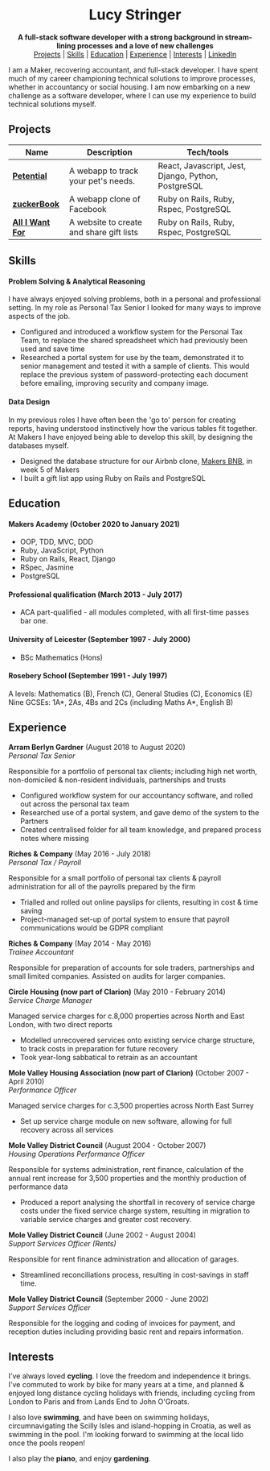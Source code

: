<div align="center">
  <h1>Lucy Stringer</h1>

  **A full-stack software developer with a strong background in stream-lining processes and a love of new challenges**<br>
  [Projects](#projects) | [Skills](#skills) | [Education](#education) | [Experience](#experience) | [Interests](#interests) | [LinkedIn](https://www.linkedin.com/in/lucy-stringer-81aa0392/)
  <br>
</div>

I am a Maker, recovering accountant, and full-stack developer. I have spent much of my career championing technical solutions to improve processes, whether in accountancy or social housing. I am now embarking on a new challenge as a software developer, where I can use my experience to build technical solutions myself.

## Projects

| Name                         | Description       | Tech/tools        |
| ---------------------------- | ----------------- | ----------------- |
| **[Petential](https://github.com/stringiest/petential_extension)**            | A webapp to track your pet's needs. | React, Javascript, Jest, Django, Python, PostgreSQL |
| **[zuckerBook](https://github.com/stringiest/zuckerBook)** | A webapp clone of Facebook | Ruby on Rails, Ruby, Rspec, PostgreSQL            |
|**[All I Want For](https://github.com/stringiest/all_i_want_for)**| A website to create and share gift lists| Ruby on Rails, Ruby, Rspec, PostgreSQL |

## Skills

#### Problem Solving & Analytical Reasoning

I have always enjoyed solving problems, both in a personal and professional setting.  In my role as Personal Tax Senior I looked for many ways to improve aspects of the job.

- Configured and introduced a workflow system for the Personal Tax Team, to replace the shared spreadsheet which had previously been used and save time
- Researched a portal system for use by the team, demonstrated it to senior management and tested it with a sample of clients. This would replace the previous system of password-protecting each document before emailing, improving security and company image.

#### Data Design

In my previous roles I have often been the 'go to' person for creating reports, having understood instinctively how the various tables fit together.  At Makers I have enjoyed being able to develop this skill, by designing the databases myself.  

- Designed the database structure for our Airbnb clone, [Makers BNB](https://github.com/samanthagottlieb/makersbnb), in week 5 of Makers
- I built a gift list app using Ruby on Rails and PostgreSQL

## Education

#### Makers Academy (October 2020 to January 2021)

- OOP, TDD, MVC, DDD
- Ruby, JavaScript, Python
- Ruby on Rails, React, Django
- RSpec, Jasmine
- PostgreSQL

#### Professional qualification (March 2013 - July 2017)

- ACA part-qualified - all modules completed, with all first-time passes bar one.

#### University of Leicester (September 1997 - July 2000)

- BSc Mathematics (Hons)

#### Rosebery School (September 1991 - July 1997)

A levels: Mathematics (B), French (C), General Studies (C), Economics (E)
Nine GCSEs: 1A\*, 2As, 4Bs and 2Cs (including Maths A\*, English B)

## Experience

**Arram Berlyn Gardner** (August 2018 to August 2020)  
_Personal Tax Senior_

Responsible for a portfolio of personal tax clients; including high net worth, non-domiciled & non-resident individuals, partnerships and trusts
- Configured workflow system for our accountancy software, and rolled out across the personal tax team
- Researched use of a portal system, and gave demo of the system to the Partners
- Created centralised folder for all team knowledge, and prepared process notes where missing

**Riches & Company** (May 2016 - July 2018)  
_Personal Tax / Payroll_

Responsible for a small portfolio of personal tax clients & payroll administration for all of the payrolls prepared by the firm
- Trialled and rolled out online payslips for clients, resulting in cost & time saving
- Project-managed set-up of portal system to ensure that payroll communications would be GDPR compliant

**Riches & Company** (May 2014 - May 2016)  
_Trainee Accountant_

Responsible for preparation of accounts for sole traders, partnerships and small limited companies. Assisted on audits for larger companies.

**Circle Housing (now part of Clarion)** (May 2010 - February 2014)  
_Service Charge Manager_

Managed service charges for c.8,000 properties across North and East London, with two direct reports
- Modelled unrecovered services onto existing service charge structure, to track costs in preparation for future recovery
- Took year-long sabbatical to retrain as an accountant

**Mole Valley Housing Association (now part of Clarion)** (October 2007 - April 2010)  
_Performance Officer_

Managed service charges for c.3,500 properties across North East Surrey
- Set up service charge module on new software, allowing for full recovery across all services

**Mole Valley District Council** (August 2004 - October 2007)  
_Housing Operations Performance Officer_

Responsible for systems administration, rent finance, calculation of the annual rent increase for 3,500 properties and the monthly production of performance data
- Produced a report analysing the shortfall in recovery of service charge costs under the fixed service charge system, resulting in migration to variable service charges and greater cost recovery.

**Mole Valley District Council** (June 2002 - August 2004)  
_Support Services Officer (Rents)_

Responsible for rent finance administration and allocation of garages.
- Streamlined reconciliations process, resulting in cost-savings in staff time.

**Mole Valley District Council** (September 2000 - June 2002)  
_Support Services Officer_

Responsible for the logging and coding of invoices for payment, and reception duties including providing basic rent and repairs information.

## Interests

I've always loved **cycling**. I love the freedom and independence it brings. I've commuted to work by bike for many years at a time, and planned & enjoyed long distance cycling holidays with friends, including cycling from London to Paris and from Lands End to John O'Groats.

I also love **swimming**, and have been on swimming holidays, circumnavigating the Scilly Isles and island-hopping in Croatia, as well as swimming in the pool. I'm looking forward to swimming at the local lido once the pools reopen!

I also play the **piano**, and enjoy **gardening**.
